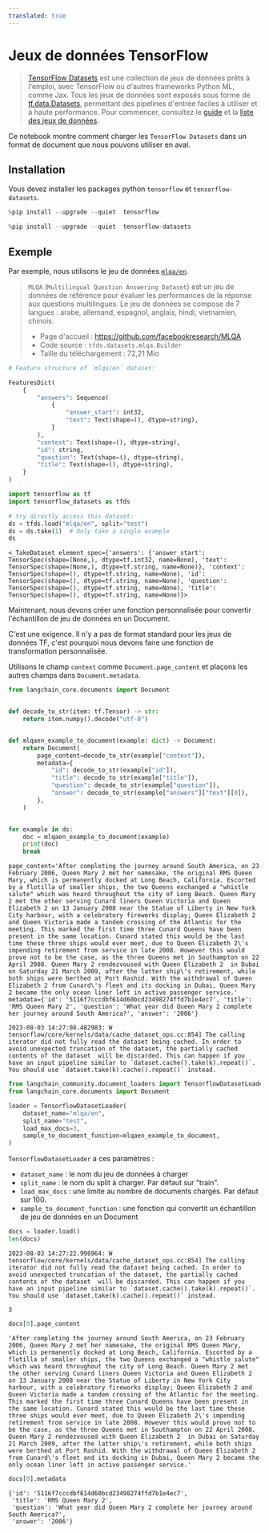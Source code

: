```yaml
---
translated: true
---
```


# Jeux de données TensorFlow

>[TensorFlow Datasets](https://www.tensorflow.org/datasets) est une collection de jeux de données prêts à l'emploi, avec TensorFlow ou d'autres frameworks Python ML, comme Jax. Tous les jeux de données sont exposés sous forme de [tf.data.Datasets](https://www.tensorflow.org/api_docs/python/tf/data/Dataset), permettant des pipelines d'entrée faciles à utiliser et à haute performance. Pour commencer, consultez le [guide](https://www.tensorflow.org/datasets/overview) et la [liste des jeux de données](https://www.tensorflow.org/datasets/catalog/overview#all_datasets).

Ce notebook montre comment charger les `TensorFlow Datasets` dans un format de document que nous pouvons utiliser en aval.

## Installation

Vous devez installer les packages python `tensorflow` et `tensorflow-datasets`.

```python
%pip install --upgrade --quiet  tensorflow
```

```python
%pip install --upgrade --quiet  tensorflow-datasets
```

## Exemple

Par exemple, nous utilisons le jeu de données [`mlqa/en`](https://www.tensorflow.org/datasets/catalog/mlqa#mlqaen).

>`MLQA` (`Multilingual Question Answering Dataset`) est un jeu de données de référence pour évaluer les performances de la réponse aux questions multilingues. Le jeu de données se compose de 7 langues : arabe, allemand, espagnol, anglais, hindi, vietnamien, chinois.
>
>- Page d'accueil : https://github.com/facebookresearch/MLQA
>- Code source : `tfds.datasets.mlqa.Builder`
>- Taille du téléchargement : 72,21 Mio

```python
# Feature structure of `mlqa/en` dataset:

FeaturesDict(
    {
        "answers": Sequence(
            {
                "answer_start": int32,
                "text": Text(shape=(), dtype=string),
            }
        ),
        "context": Text(shape=(), dtype=string),
        "id": string,
        "question": Text(shape=(), dtype=string),
        "title": Text(shape=(), dtype=string),
    }
)
```

```python
import tensorflow as tf
import tensorflow_datasets as tfds
```

```python
# try directly access this dataset:
ds = tfds.load("mlqa/en", split="test")
ds = ds.take(1)  # Only take a single example
ds
```

```output
<_TakeDataset element_spec={'answers': {'answer_start': TensorSpec(shape=(None,), dtype=tf.int32, name=None), 'text': TensorSpec(shape=(None,), dtype=tf.string, name=None)}, 'context': TensorSpec(shape=(), dtype=tf.string, name=None), 'id': TensorSpec(shape=(), dtype=tf.string, name=None), 'question': TensorSpec(shape=(), dtype=tf.string, name=None), 'title': TensorSpec(shape=(), dtype=tf.string, name=None)}>
```

Maintenant, nous devons créer une fonction personnalisée pour convertir l'échantillon de jeu de données en un Document.

C'est une exigence. Il n'y a pas de format standard pour les jeux de données TF, c'est pourquoi nous devons faire une fonction de transformation personnalisée.

Utilisons le champ `context` comme `Document.page_content` et plaçons les autres champs dans `Document.metadata`.

```python
from langchain_core.documents import Document


def decode_to_str(item: tf.Tensor) -> str:
    return item.numpy().decode("utf-8")


def mlqaen_example_to_document(example: dict) -> Document:
    return Document(
        page_content=decode_to_str(example["context"]),
        metadata={
            "id": decode_to_str(example["id"]),
            "title": decode_to_str(example["title"]),
            "question": decode_to_str(example["question"]),
            "answer": decode_to_str(example["answers"]["text"][0]),
        },
    )


for example in ds:
    doc = mlqaen_example_to_document(example)
    print(doc)
    break
```

```output
page_content='After completing the journey around South America, on 23 February 2006, Queen Mary 2 met her namesake, the original RMS Queen Mary, which is permanently docked at Long Beach, California. Escorted by a flotilla of smaller ships, the two Queens exchanged a "whistle salute" which was heard throughout the city of Long Beach. Queen Mary 2 met the other serving Cunard liners Queen Victoria and Queen Elizabeth 2 on 13 January 2008 near the Statue of Liberty in New York City harbour, with a celebratory fireworks display; Queen Elizabeth 2 and Queen Victoria made a tandem crossing of the Atlantic for the meeting. This marked the first time three Cunard Queens have been present in the same location. Cunard stated this would be the last time these three ships would ever meet, due to Queen Elizabeth 2\'s impending retirement from service in late 2008. However this would prove not to be the case, as the three Queens met in Southampton on 22 April 2008. Queen Mary 2 rendezvoused with Queen Elizabeth 2  in Dubai on Saturday 21 March 2009, after the latter ship\'s retirement, while both ships were berthed at Port Rashid. With the withdrawal of Queen Elizabeth 2 from Cunard\'s fleet and its docking in Dubai, Queen Mary 2 became the only ocean liner left in active passenger service.' metadata={'id': '5116f7cccdbf614d60bcd23498274ffd7b1e4ec7', 'title': 'RMS Queen Mary 2', 'question': 'What year did Queen Mary 2 complete her journey around South America?', 'answer': '2006'}

2023-08-03 14:27:08.482983: W tensorflow/core/kernels/data/cache_dataset_ops.cc:854] The calling iterator did not fully read the dataset being cached. In order to avoid unexpected truncation of the dataset, the partially cached contents of the dataset  will be discarded. This can happen if you have an input pipeline similar to `dataset.cache().take(k).repeat()`. You should use `dataset.take(k).cache().repeat()` instead.
```

```python
from langchain_community.document_loaders import TensorflowDatasetLoader
from langchain_core.documents import Document

loader = TensorflowDatasetLoader(
    dataset_name="mlqa/en",
    split_name="test",
    load_max_docs=3,
    sample_to_document_function=mlqaen_example_to_document,
)
```

`TensorflowDatasetLoader` a ces paramètres :
- `dataset_name` : le nom du jeu de données à charger
- `split_name` : le nom du split à charger. Par défaut sur "train".
- `load_max_docs` : une limite au nombre de documents chargés. Par défaut sur 100.
- `sample_to_document_function` : une fonction qui convertit un échantillon de jeu de données en un Document

```python
docs = loader.load()
len(docs)
```

```output
2023-08-03 14:27:22.998964: W tensorflow/core/kernels/data/cache_dataset_ops.cc:854] The calling iterator did not fully read the dataset being cached. In order to avoid unexpected truncation of the dataset, the partially cached contents of the dataset  will be discarded. This can happen if you have an input pipeline similar to `dataset.cache().take(k).repeat()`. You should use `dataset.take(k).cache().repeat()` instead.
```

```output
3
```

```python
docs[0].page_content
```

```output
'After completing the journey around South America, on 23 February 2006, Queen Mary 2 met her namesake, the original RMS Queen Mary, which is permanently docked at Long Beach, California. Escorted by a flotilla of smaller ships, the two Queens exchanged a "whistle salute" which was heard throughout the city of Long Beach. Queen Mary 2 met the other serving Cunard liners Queen Victoria and Queen Elizabeth 2 on 13 January 2008 near the Statue of Liberty in New York City harbour, with a celebratory fireworks display; Queen Elizabeth 2 and Queen Victoria made a tandem crossing of the Atlantic for the meeting. This marked the first time three Cunard Queens have been present in the same location. Cunard stated this would be the last time these three ships would ever meet, due to Queen Elizabeth 2\'s impending retirement from service in late 2008. However this would prove not to be the case, as the three Queens met in Southampton on 22 April 2008. Queen Mary 2 rendezvoused with Queen Elizabeth 2  in Dubai on Saturday 21 March 2009, after the latter ship\'s retirement, while both ships were berthed at Port Rashid. With the withdrawal of Queen Elizabeth 2 from Cunard\'s fleet and its docking in Dubai, Queen Mary 2 became the only ocean liner left in active passenger service.'
```

```python
docs[0].metadata
```

```output
{'id': '5116f7cccdbf614d60bcd23498274ffd7b1e4ec7',
 'title': 'RMS Queen Mary 2',
 'question': 'What year did Queen Mary 2 complete her journey around South America?',
 'answer': '2006'}
```
